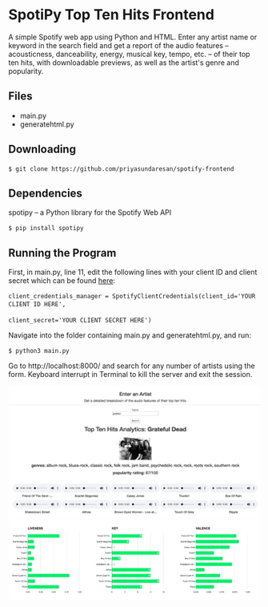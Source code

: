 # SpotiPy Top Ten Hits Frontend
A simple Spotify web app using Python and HTML. Enter any artist name or keyword in the search field and get a report of
the audio features – acousticness, danceability, energy, musical key, tempo, etc. –
of their top ten hits, with downloadable previews, as well as the artist's genre and
popularity.

## Files
* main.py 
* generatehtml.py

## Downloading
```
$ git clone https://github.com/priyasundaresan/spotify-frontend
```

## Dependencies
spotipy – a Python library for the Spotify Web API
```
$ pip install spotipy
```
## Running the Program
First, in main.py, line 11, edit the following lines with your client ID and client secret which can be found [here](https://developer.spotify.com/dashboard/applications):
```
client_credentials_manager = SpotifyClientCredentials(client_id='YOUR CLIENT ID HERE',
                                                      client_secret='YOUR CLIENT SECRET HERE')
```
Navigate into the folder containing main.py and generatehtml.py, and run:
```
$ python3 main.py
```
Go to http://localhost:8000/ and search for any number of artists using the form. Keyboard interrupt in Terminal to kill the server and exit the session. 

![Screenshot](screenshots/overview.png)
![Screenshot](screenshots/graphs.png)
